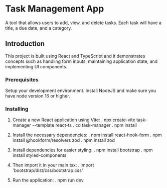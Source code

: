 # Task Management App

A tool that allows users to add, view, and delete tasks. Each task will have a title, a due date, and a category.

## Introduction

This project is built using React and TypeScript and it demonstrates concepts such as handling form inputs, maintaining application state, and implementing UI components.

### Prerequisites

Setup your development environment. Install NodeJS and make sure you have node version 16 or higher.

### Installing

1. Create a new React application using Vite:
 . npx create-vite task-manager --template react-ts
 . cd task-manager
 . npm install
 
2. Install the necessary dependencies: 
 . npm install react-hook-form
 . npm install @hookform/resolvers zod
 . npm install zod

2. Install dependencies for easier styling:
 . npm install bootstrap
 . npm install styled-components

3. Then import it in your main.tsx:
 . import 'bootstrap/dist/css/bootstrap.css'

4. Run the application:
 . npm run dev

